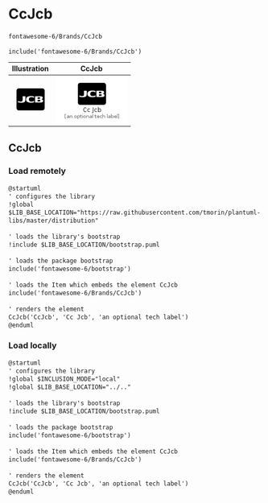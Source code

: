 # CcJcb


```text
fontawesome-6/Brands/CcJcb
```

```text
include('fontawesome-6/Brands/CcJcb')
```



| Illustration | CcJcb |
| :---: | :---: |
| ![illustration for Illustration](../../fontawesome-6/Brands/CcJcb.png) | ![illustration for CcJcb](../../fontawesome-6/Brands/CcJcb.Local.png) |




## CcJcb

### Load remotely
```plantuml
@startuml
' configures the library
!global $LIB_BASE_LOCATION="https://raw.githubusercontent.com/tmorin/plantuml-libs/master/distribution"

' loads the library's bootstrap
!include $LIB_BASE_LOCATION/bootstrap.puml

' loads the package bootstrap
include('fontawesome-6/bootstrap')

' loads the Item which embeds the element CcJcb
include('fontawesome-6/Brands/CcJcb')

' renders the element
CcJcb('CcJcb', 'Cc Jcb', 'an optional tech label')
@enduml
```

### Load locally
```plantuml
@startuml
' configures the library
!global $INCLUSION_MODE="local"
!global $LIB_BASE_LOCATION="../.."

' loads the library's bootstrap
!include $LIB_BASE_LOCATION/bootstrap.puml

' loads the package bootstrap
include('fontawesome-6/bootstrap')

' loads the Item which embeds the element CcJcb
include('fontawesome-6/Brands/CcJcb')

' renders the element
CcJcb('CcJcb', 'Cc Jcb', 'an optional tech label')
@enduml
```

